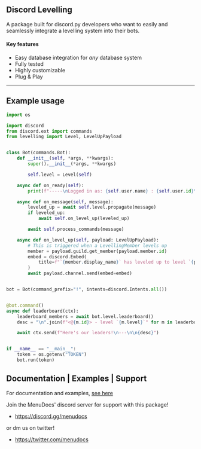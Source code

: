 Discord Levelling
---

A package built for discord.py developers who want to
easily and seamlessly integrate a levelling system into
their bots.

#### Key features
 - Easy database integration for *any* database system
 - Fully tested
 - Highly customizable 
 - Plug & Play

---

## Example usage

```python
import os

import discord
from discord.ext import commands
from levelling import Level, LevelUpPayload


class Bot(commands.Bot):
    def __init__(self, *args, **kwargs):
        super().__init__(*args, **kwargs)

        self.level = Level(self)

    async def on_ready(self):
        print(f"-----\nLogged in as: {self.user.name} : {self.user.id}\n-----")

    async def on_message(self, message):
        leveled_up = await self.level.propagate(message)
        if leveled_up:
            await self.on_level_up(leveled_up)

        await self.process_commands(message)

    async def on_level_up(self, payload: LevelUpPayload):
        # This is triggered when a LevellingMember levels up
        member = payload.guild.get_member(payload.member.id)
        embed = discord.Embed(
            title=f"`{member.display_name}` has leveled up to level `{payload.level}`!"
        )
        await payload.channel.send(embed=embed)


bot = Bot(command_prefix="!", intents=discord.Intents.all())


@bot.command()
async def leaderboard(ctx):
    leaderboard_members = await bot.level.leaderboard()
    desc = "\n".join(f"<@{m.id}> - level `{m.level}`" for m in leaderboard_members)

    await ctx.send(f"Here's our leaders!\n---\n\n{desc}")


if __name__ == "__main__":
    token = os.getenv("TOKEN")
    bot.run(token)

```

## Documentation | Examples | Support

For documentation and examples, [see here](https://discord-ext-levelling.readthedocs.io/en/latest/)

Join the MenuDocs' discord server for support with this package!
- https://discord.gg/menudocs

or dm us on twitter!
- https://twitter.com/menudocs
